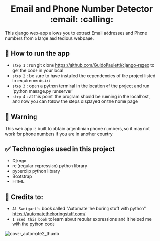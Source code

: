 
<h1 align="center"> Email and Phone Number Detector :email: :calling: </h1>
 This django web-app allows you to extract Email addresses and Phone numbers from a large and tedious webpage.
 
 ## 📁 How to run the app
 - `step 1` : run git clone https://github.com/GuidoPauletti/django-regex to get the code in your local
 - `step 2` : be sure to have installed the dependencies of the project listed in requirements.txt
 - `step 3` : open a python terminal in the location of the project and run 'python manage.py runserver'
 - `step 4` : at this point, the program should be running in the localhost, and now you can follow the steps displayed on the home page
 
 ## :no_mobile_phones: Warning
 This web app is built to obtain argentinian phone numbers, so it may not work for phone numbers if you are in another country
 
 ## :white_check_mark: Technologies used in this project
 * Django
 * re (regular expression) python library
 * pyperclip python library
 * Bootstrap
 * HTML
 
 ## :book: Credits to:
- `Al Sweigart's` book called "Automate the boring stuff with python" https://automatetheboringstuff.com/
- `I used this book` to learn about regular expressions and it helped me with the python code


![cover_automate2_thumb](https://user-images.githubusercontent.com/93409495/218272220-d9da6296-4100-4808-a94c-3130fea4b4af.jpg)


